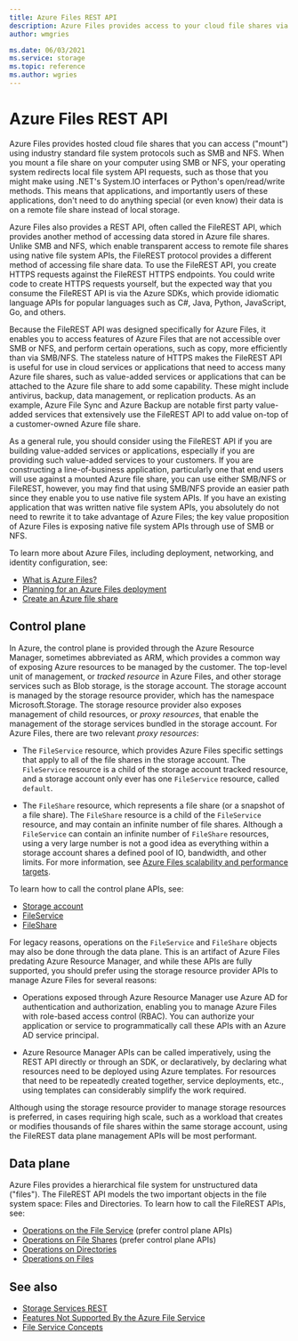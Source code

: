 ```yaml
---
title: Azure Files REST API
description: Azure Files provides access to your cloud file shares via the SMB, NFS, and FileREST file system protocols. The Azure Files FileREST protocol enables software vendors and regular Azure users to easily and efficiently write applications and services that talk to Azure file shares.
author: wmgries

ms.date: 06/03/2021
ms.service: storage
ms.topic: reference
ms.author: wgries
---
```


# Azure Files REST API
Azure Files provides hosted cloud file shares that you can access ("mount") using industry standard file system protocols such as SMB and NFS. When you mount a file share on your computer using SMB or NFS, your operating system redirects local file system API requests, such as those that you might make using .NET's System.IO interfaces or Python's open/read/write methods. This means that applications, and importantly users of these applications, don't need to do anything special (or even know) their data is on a remote file share instead of local storage.

Azure Files also provides a REST API, often called the FileREST API, which provides another method of accessing data stored in Azure file shares. Unlike SMB and NFS, which enable transparent access to remote file shares using native file system APIs, the FileREST protocol provides a different method of accessing file share data. To use the FileREST API, you create HTTPS requests against the FileREST HTTPS endpoints. You could write code to create HTTPS requests yourself, but the expected way that you consume the FileREST API is via the Azure SDKs, which provide idiomatic language APIs for popular languages such as C#, Java, Python, JavaScript, Go, and others.

Because the FileREST API was designed specifically for Azure Files, it enables you to access features of Azure Files that are not accessible over SMB or NFS, and perform certain operations, such as copy, more efficiently than via SMB/NFS. The stateless nature of HTTPS makes the FileREST API is useful for use in cloud services or applications that need to access many Azure file shares, such as value-added services or applications that can be attached to the Azure file share to add some capability. These might include antivirus, backup, data management, or replication products. As an example, Azure File Sync and Azure Backup are notable first party value-added services that extensively use the FileREST API to add value on-top of a customer-owned Azure file share.

As a general rule, you should consider using the FileREST API if you are building value-added services or applications, especially if you are providing such value-added services to your customers. If you are constructing a line-of-business application, particularly one that end users will use against a mounted Azure file share, you can use either SMB/NFS or FileREST, however, you may find that using SMB/NFS provide an easier path since they enable you to use native file system APIs. If you have an existing application that was written native file system APIs, you absolutely do not need to rewrite it to take advantage of Azure Files; the key value proposition of Azure Files is exposing native file system APIs through use of SMB or NFS.

To learn more about Azure Files, including deployment, networking, and identity configuration, see:

- [What is Azure Files?](/azure/storage/files/storage-files-introduction)
- [Planning for an Azure Files deployment](/azure/storage/files/storage-files-planning)
- [Create an Azure file share](/azure/storage/files/storage-how-to-create-file-share)

## Control plane
In Azure, the control plane is provided through the Azure Resource Manager, sometimes abbreviated as ARM, which provides a common way of exposing Azure resources to be managed by the customer. The top-level unit of management, or *tracked resource* in Azure Files, and other storage services such as Blob storage, is the storage account. The storage account is managed by the storage resource provider, which has the namespace Microsoft.Storage. The storage resource provider also exposes management of child resources, or *proxy resources*, that enable the management of the storage services bundled in the storage account. For Azure Files, there are two relevant *proxy resources*:

- The `FileService` resource, which provides Azure Files specific settings that apply to all of the file shares in the storage account. The `FileService` resource is a child of the storage account tracked resource, and a storage account only ever has one `FileService` resource, called `default`.

- The `FileShare` resource, which represents a file share (or a snapshot of a file share). The `FileShare` resource is a child of the `FileService` resource, and may contain an infinite number of file shares. Although a `FileService` can contain an infinite number of `FileShare` resources, using a very large number is not a good idea as everything within a storage account shares a defined pool of IO, bandwidth, and other limits. For more information, see [Azure Files scalability and performance targets](/azure/storage/files/storage-files-scale-targets).

To learn how to call the control plane APIs, see:

- [Storage account](/rest/api/storagerp)
- [FileService](/rest/api/storagerp/file-services)
- [FileShare](/rest/api/storagerp/file-shares)

For legacy reasons, operations on the `FileService` and `FileShare` objects may also be done through the data plane. This is an artifact of Azure Files predating Azure Resource Manager, and while these APIs are fully supported, you should prefer using the storage resource provider APIs to manage Azure Files for several reasons:

- Operations exposed through Azure Resource Manager use Azure AD for authentication and authorization, enabling you to manage Azure Files with role-based access control (RBAC). You can authorize your application or service to programmatically call these APIs with an Azure AD service principal.

- Azure Resource Manager APIs can be called imperatively, using the REST API directly or through an SDK, or declaratively, by declaring what resources need to be deployed using Azure templates. For resources that need to be repeatedly created together, service deployments, etc., using templates can considerably simplify the work required.

Although using the storage resource provider to manage storage resources is preferred, in cases requiring high scale, such as a workload that creates or modifies thousands of file shares within the same storage account, using the FileREST data plane management APIs will be most performant.

## Data plane
Azure Files provides a hierarchical file system for unstructured data ("files"). The FileREST API models the two important objects in the file system space: Files and Directories. To learn how to call the FileREST APIs, see:

- [Operations on the File Service](Operations-on-the-Account--File-Service-.md) (prefer control plane APIs)
- [Operations on File Shares](Operations-on-Shares--File-Service-.md) (prefer control plane APIs)
- [Operations on Directories](Operations-on-Directories.md)
- [Operations on Files](Operations-on-Files.md)

## See also
- [Storage Services REST](Azure-Storage-Services-REST-API-Reference.md)
- [Features Not Supported By the Azure File Service](Features-Not-Supported-By-the-Azure-File-Service.md)
- [File Service Concepts](File-Service-Concepts.md)
